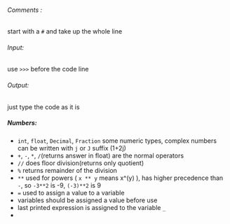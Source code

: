 ###### Comments : 
start with a `#` and take up the whole line
###### Input:
use `>>>` before the code line
###### Output:
just type the code as it is
##### Numbers:
- `int`, `float`, `Decimal`, `Fraction` some numeric types, complex numbers can be written with `j` or `J` suffix (1+2j)
- `+`, `-`, `*`, `/`(returns answer in float) are the normal operators
- `//` does floor division(returns only quotient)
- `%` returns remainder of the division
- `**` used for powers ( `x ** y` means x^(y) ), has higher precedence than `-`, so `-3**2` is -9, `(-3)**2` is 9
- `=` used to assign a value to a variable
- variables should be assigned a value before use
- last printed expression is assigned to the variable `_`
- 


